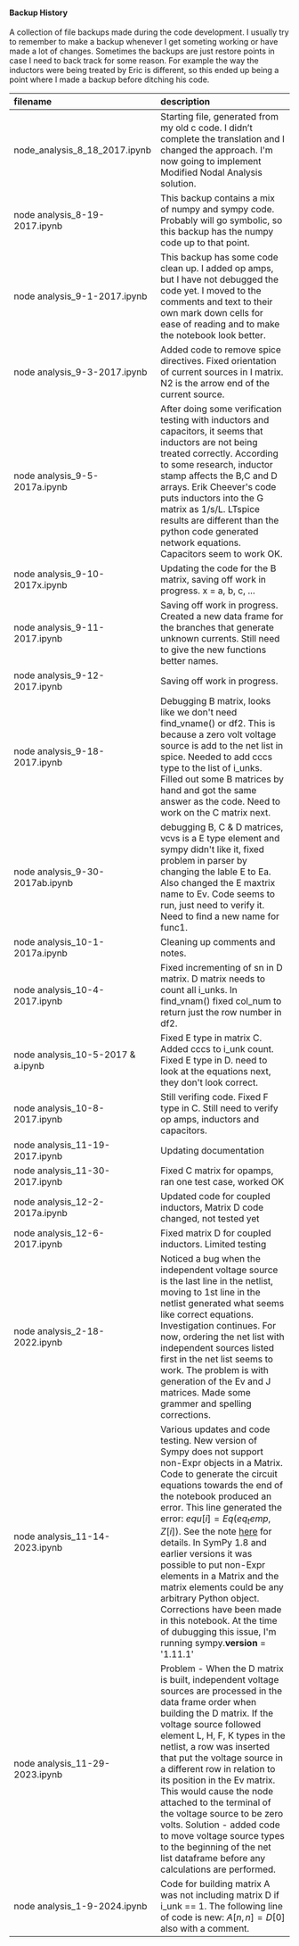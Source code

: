 #### Backup History
A collection of file backups made during the code development.  I usually try to remember to make a backup whenever I get someting working or have made a lot of changes.  Sometimes the backups are just restore points in case I need to back track for some reason. For example the way the inductors were being treated by Eric is different, so this ended up being a point where I made a backup before ditching his code.

| filename | description |
|:---------|:------------|
| node_analysis_8_18_2017.ipynb | Starting file, generated from my old c code.  I didn’t complete the translation and I changed the  approach.  I'm now going to implement Modified Nodal Analysis solution. | 
| node analysis_8-19-2017.ipynb | This backup contains a mix of numpy and sympy code.  Probably will go symbolic, so this backup has the numpy code up to that point. | 
| node analysis_9-1-2017.ipynb | This backup has some code clean up.  I added op amps, but I have not debugged the code yet.  I moved to the comments and text to their own mark down cells for ease of reading and to make the notebook look better. |
| node analysis_9-3-2017.ipynb | Added code to remove spice directives.  Fixed orientation of current sources in I matrix.  N2 is the arrow end of the current source. |
| node analysis_9-5-2017a.ipynb | After doing some verification testing with inductors and capacitors, it seems that inductors are not being treated correctly.  According to some research, inductor stamp affects the B,C and D arrays.  Erik Cheever's code puts inductors into the G matrix as 1/s/L.  LTspice results are different than the python code generated network equations.  Capacitors seem to work OK. |
| node analysis_9-10-2017x.ipynb | Updating the code for the B matrix, saving off work in progress. x = a, b, c, ... |
| node analysis_9-11-2017.ipynb | Saving off work in progress. Created a new data frame for the branches that generate unknown currents.  Still need to give the new functions better names. |
| node analysis_9-12-2017.ipynb | Saving off work in progress. |
| node analysis_9-18-2017.ipynb | Debugging B matrix, looks like we don't need find_vname() or df2.  This is because a zero volt voltage source is add to the net list in spice. Needed to add cccs type to the list of i_unks. Filled out some B matrices by hand and got the same answer as the code. Need to work on the C matrix next. |
| node analysis_9-30-2017ab.ipynb | debugging B, C & D matrices, vcvs is a E type element and sympy didn't like it, fixed problem in parser by changing the lable E to Ea.  Also changed the E maxtrix name to Ev.  Code seems to run, just need to verify it.  Need to find a new name for func1. |
| node analysis_10-1-2017a.ipynb | Cleaning up comments and notes. |
| node analysis_10-4-2017.ipynb | Fixed incrementing of sn in D matrix.  D matrix needs to count all i_unks.  In find_vnam() fixed col_num to return just the row number in df2. |
| node analysis_10-5-2017 & a.ipynb | Fixed E type in matrix C.  Added cccs to i_unk count.  Fixed E type in D. need to look at the equations next, they don't look correct.|
| node analysis_10-8-2017.ipynb | Still verifing code.  Fixed F type in C. Still need to verify op amps, inductors and capacitors. |
| node analysis_11-19-2017.ipynb | Updating documentation |
| node analysis_11-30-2017.ipynb | Fixed C matrix for opamps, ran one test case, worked OK |
| node analysis_12-2-2017a.ipynb | Updated code for coupled inductors, Matrix D code changed, not tested yet |
| node analysis_12-6-2017.ipynb | Fixed matrix D for coupled inductors.  Limited testing |
| node analysis_2-18-2022.ipynb | Noticed a bug when the independent voltage source is the last line in the netlist, moving to 1st line in the netlist generated what seems like correct equations. Investigation continues. For now, ordering the net list with independent sources listed first in the net list seems to work. The problem is with generation of the Ev and J matrices. Made some grammer and spelling corrections. |
| node analysis_11-14-2023.ipynb | Various updates and code testing. New version of Sympy does not support non-Expr objects in a Matrix. Code to generate the circuit equations towards the end of the notebook produced an error. This line generated the error:  $equ[i] = Eq(eq_temp,Z[i])$. See the note [here](https://docs.sympy.org/latest/explanation/active-deprecations.html#deprecated-non-expr-in-matrix) for details. In SymPy 1.8 and earlier versions it was possible to put non-Expr elements in a Matrix and the matrix elements could be any arbitrary Python object. Corrections have been made in this notebook. At the time of dubugging this issue, I'm running sympy.__version__  = '1.11.1' |
| node analysis_11-29-2023.ipynb | Problem - When the D matrix is built, independent voltage sources are processed in the data frame order when building the D matrix. If the voltage source followed element L, H, F, K types in the netlist, a row was inserted that put the voltage source in a different row in relation to its position in the Ev matrix. This would cause the node attached to the terminal of the voltage source to be zero volts. Solution - added code to move voltage source types to the beginning of the net list dataframe before any calculations are performed. |
| node analysis_1-9-2024.ipynb | Code for building matrix A was not including matrix D if i_unk == 1. The following line of code is new: $A[n,n] = D[0]$ also with a comment. |

